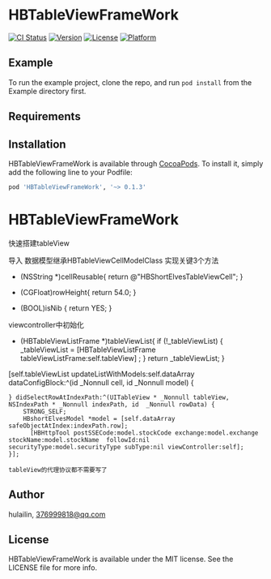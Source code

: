 # HBTableViewFrameWork

[![CI Status](https://img.shields.io/travis/hulailin/HBTableViewFrameWork.svg?style=flat)](https://travis-ci.org/hulailin/HBTableViewFrameWork)
[![Version](https://img.shields.io/cocoapods/v/HBTableViewFrameWork.svg?style=flat)](https://cocoapods.org/pods/HBTableViewFrameWork)
[![License](https://img.shields.io/cocoapods/l/HBTableViewFrameWork.svg?style=flat)](https://cocoapods.org/pods/HBTableViewFrameWork)
[![Platform](https://img.shields.io/cocoapods/p/HBTableViewFrameWork.svg?style=flat)](https://cocoapods.org/pods/HBTableViewFrameWork)

## Example

To run the example project, clone the repo, and run `pod install` from the Example directory first.

## Requirements

## Installation

HBTableViewFrameWork is available through [CocoaPods](https://cocoapods.org). To install
it, simply add the following line to your Podfile:

```ruby
pod 'HBTableViewFrameWork', '~> 0.1.3'
```
# HBTableViewFrameWork
快速搭建tableView

导入
数据模型继承HBTableViewCellModelClass
实现关键3个方法
- (NSString *)cellReusable{
    return @"HBShortElvesTableViewCell";
}

- (CGFloat)rowHeight{
    return  54.0;
}

- (BOOL)isNib {
    return YES;
}


viewcontroller中初始化
- (HBTableViewListFrame *)tableViewList{
    if (!_tableViewList) {
        _tableViewList = [HBTableViewListFrame tableViewListFrame:self.tableView] ;
    }
    return _tableViewList;
}

[self.tableViewList updateListWithModels:self.dataArray dataConfigBlock:^(id  _Nonnull cell, id  _Nonnull model) {
        
    } didSelectRowAtIndexPath:^(UITableView * _Nonnull tableView, NSIndexPath * _Nonnull indexPath, id  _Nonnull rowData) {
        STRONG_SELF;
        HBshortElvesModel *model = [self.dataArray safeObjectAtIndex:indexPath.row];
          [HBHttpTool postSSECode:model.stockCode exchange:model.exchange stockName:model.stockName  followId:nil securityType:model.securityType subType:nil viewController:self];
    }];
    
    tableView的代理协议都不需要写了

## Author

hulailin, 376999818@qq.com

## License

HBTableViewFrameWork is available under the MIT license. See the LICENSE file for more info.
